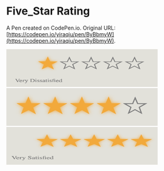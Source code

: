 # Five_Star Rating

A Pen created on CodePen.io. Original URL: [https://codepen.io/yiraqiu/pen/ByBbmyW](https://codepen.io/yiraqiu/pen/ByBbmyW).

<img src="1.png" width="400" height="100">
<img src="4.png" width="400" height="100">
<img src="5.png" width="400" height="100">
